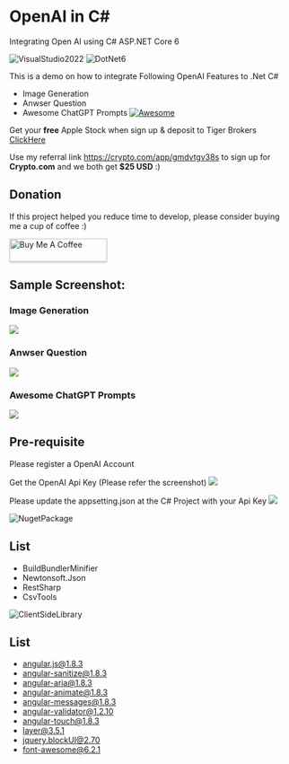 # OpenAI in C#

Integrating Open AI using C# ASP.NET Core 6

<img src="https://img.shields.io/badge/VisualStudio-2022-blueviolet?logo=visualstudio" alt="VisualStudio2022">
<img src="https://img.shields.io/badge/core-6-brightgreen?logo=dotnet" alt="DotNet6">

This is a demo on how to integrate Following OpenAI Features to .Net C#

- Image Generation
- Anwser Question
- Awesome ChatGPT Prompts [![Awesome](https://cdn.rawgit.com/sindresorhus/awesome/d7305f38d29fed78fa85652e3a63e154dd8e8829/media/badge.svg)](https://github.com/f/awesome-chatgpt-prompts)

Get your **free** Apple Stock when sign up & deposit to Tiger Brokers
[ClickHere](https://www.tigerbrokers.com.sg/activity/forapp/invitflow-intl/signup.html?template=invite202011&lang=en_US&invite=E9WV2L)

Use my referral link https://crypto.com/app/gmdvtgv38s to sign up for **Crypto.com** and we both get **$25 USD** :)

## Donation

If this project helped you reduce time to develop, please consider buying me a cup of coffee :)

<a href="https://www.buymeacoffee.com/ongyishen" 
target="_blank">
<img src="https://www.buymeacoffee.com/assets/img/custom_images/orange_img.png" 
alt="Buy Me A Coffee" style="height: 41px !important;width: 174px !important;box-shadow: 0px 3px 2px 0px rgba(190, 190, 190, 0.5) !important;-webkit-box-shadow: 0px 3px 2px 0px rgba(190, 190, 190, 0.5) !important;" ></a>

## Sample Screenshot:

### Image Generation

<img src="https://github.com/ongyishen/OpenAICSharp/img/TextToImage.gif?raw=true" />

### Anwser Question

<img src="https://github.com/ongyishen/OpenAICSharp/img/AnswerQuestion.gif?raw=true" />

### Awesome ChatGPT Prompts

<img src="https://github.com/ongyishen/OpenAICSharp/img/AwesomeAnswerQuestion.gif?raw=true" />

## Pre-requisite

Please register a OpenAI Account

Get the OpenAI Api Key (Please refer the screenshot)
<img src="https://github.com/ongyishen/OpenAICSharp/img/OpenAIApiKey.png?raw=true" />

Please update the appsetting.json at the C# Project with your Api Key
<img src="https://github.com/ongyishen/OpenAICSharp/img/AppSetting.png?raw=true" />

<img src="https://img.shields.io/badge/NugetPackage-blueviolet?logo=visualstudio" alt="NugetPackage">

## List

- BuildBundlerMinifier
- Newtonsoft.Json
- RestSharp
- CsvTools

<img src="https://img.shields.io/badge/ClientSideLibrary-blueviolet?logo=visualstudio" alt="ClientSideLibrary">

## List

- angular.js@1.8.3
- angular-sanitize@1.8.3
- angular-aria@1.8.3
- angular-animate@1.8.3
- angular-messages@1.8.3
- angular-validator@1.2.10
- angular-touch@1.8.3
- layer@3.5.1
- jquery.blockUI@2.70
- font-awesome@6.2.1
